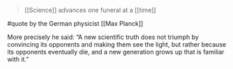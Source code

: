 > [[Science]] advances one funeral at a [[time]]

#quote by the German physicist [[Max Planck]]

More precisely he said: “A new scientific truth does not triumph by convincing its opponents and making them see the light, but rather because its opponents eventually die, and a new generation grows up that is familiar with it.”
